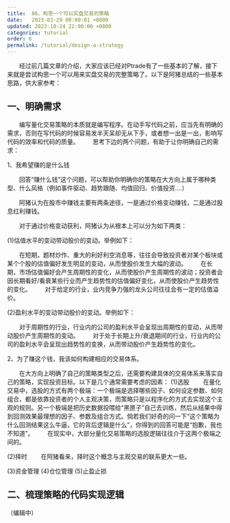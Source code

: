 ```yaml
---
title:  06、构思一个可以实盘交易的策略
date:   2023-03-29 00:00:01 +0800
updated: 2023-10-24 22:00:00 +0800
categories: tutorial
order: 6
permalink: /tutorial/design-a-strategy
---
```


　　经过前几篇文章的介绍，大家应该已经对Ptrade有了一些基本的了解，接下来就是尝试构思一个可以用来实盘交易的完整策略了。以下是阿猪总结的一些基本思路，供大家参考：

## 一、明确需求
　　编写量化交易策略的本质就是编写程序。在动手写代码之前，应当先有明确的需求，否则在写代码的时候容易发半天呆却无从下手，或者想一出是一出，影响写代码的效率和代码的质量。
　　思考下边的两个问题，有助于让你明确自己的需求：

1、我希望赚的是什么钱

　　回答“赚什么钱”这个问题，可以帮助你明确你的策略在大方向上属于哪种类型、什么风格（例如事件驱动、趋势跟随、均值回归、价值投资....）

　　阿猪认为在股市中赚钱主要有两条途径，一是通过价格变动赚钱，二是通过股息红利赚钱。

　　对于通过价格变动获利，阿猪认为从根本上可以分为如下两类：

(1)估值水平的变动带动股价的变动。举例如下：

　　在短期，题材炒作、重大的利好利空消息等，往往会导致投资者对某个板块或某个个股的估值偏好发生明显的变动，从而使股价发生大幅的波动。
　　在长期，市场估值偏好会产生周期性的变化，从而使股价产生周期性的波动；投资者会因长期看好/看衰某些行业而产生趋势性的估值偏好变化，从而使股价产生趋势性的变化。
　　对于给定的行业，业内竞争力强的龙头公司往往会有一定的估值溢价。

(2)盈利水平的变动带动股价的变动。举例如下：

　　对于周期性的行业，行业内的公司的盈利水平会呈现出周期性的变动，从而带动股价产生周期性的变动。
　　对于处于长期上升/衰退期间的行业，行业内的公司的盈利水平会呈现出趋势性的变换，从而带动股价产生趋势性的变化。

2、为了赚这个钱，我该如何构建相应的交易体系。

　　在大方向上明确了自己的策略类型之后，还需要构建具体的交易体系来落实自己的策略，实现投资目标。以下是几个通常需要考虑的因素：
(1)选股
　　在量化交易中，选股的方式有两个极端：一个极端是选择哪些因子、如何设定参数、如何组合，都是依靠投资者的个人主观决策，而策略只是以程序化的方式去实现这个主观的规则。另一个极端是把历史数据投喂给“黑匣子”自己去训练，然后从结果中得到回测效果最理想的因子、参数及组合方式。倘若我们好奇的问一下“这个策略为什么回测结果这么牛逼，它的背后逻辑是什么”，你得到的回答可能是“抱歉，我也不知道”。
　　在现实中，大部分量化交易策略的选股逻辑往往介于这两个极端之间的。

(2)择时
　　在阿猪看来，择时这个概念与主观交易的联系更大一些。


(3)资金管理
(4)仓位管理
(5)止盈止损


## 二、梳理策略的代码实现逻辑


（编辑中）


